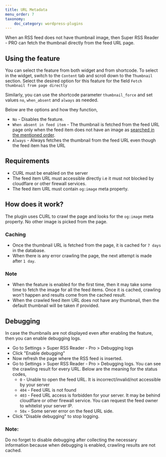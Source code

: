 ```yaml
---
title: URL Metadata
menu_order: 7
taxonomy:
    doc_category: wordpress-plugins
---
```


When an RSS feed does not have thumbnail image, then Super RSS Reader - PRO can fetch the thumbnail directly from the feed URL page.

## Using the feature

You can select the feature from both widget and from shortcode. To select in the widget, switch to the `Content` tab and scroll down to the `Thumbnail` section. Select the desired option for this feature for the field `Fetch thumbnail from page directly`

Similarly, you can use the shortcode parameter `thumbnail_force` and set values `no`, `when_absent` and `always` as needed.

Below are the options and how they function,

- `No` - Disables the feature.
- `When absent in feed item` - The thumbnail is fetched from the feed URL page only when the feed item does not have an image as [searched in the mentioned order](/docs/super-rss-reader/faq/#q-thumbnail-is-not-displayed-or-incorrect-image-is-picked).
- `Always` - Always fetches the thumbnail from the feed URL even though the feed item has the URL

## Requirements

- CURL must be enabled on the server
- The feed item URL must accessible directly i.e it must not blocked by cloudflare or other firewall services.
- The feed item URL must contain `og:image` meta property.

## How does it work?

The plugin uses CURL to crawl the page and looks for the `og:image` meta property. No other image is picked from the page.

### Caching

- Once the thumbnail URL is fetched from the page, it is cached for `7 days` in the database.
- When there is any error crawling the page, the next attempt is made after `1 day`.

### Note

- When the feature is enabled for the first time, then it may take some time to fetch the image for all the feed items. Once it is cached, crawling won't happen and results come from the cached result.
- When the crawled feed item URL does not have any thumbnail, then the default thumbnail will be taken if provided.

## Debugging

In case the thumbnails are not displayed even after enabling the feature, then you can enable debugging logs.

- Go to Settings > Super RSS Reader - Pro > Debugging logs
- Click "Enable debugging"
- Now refresh the page where the RSS feed is inserted.
- Go to Settings > Super RSS Reader - Pro > Debugging logs. You can see the crawling result for every URL. Below are the meaning for the status codes,
    - `0` - Unable to open the feed URL. It is incorrect/invalid/not accessible by your server
    - `404` - Feed URL is not found
    - `403` - Feed URL access is forbidden for your server. It may be behind cloudflare or other firewall service. You can request the feed owner to whitelist your server IP.
    - `50x` - Some server error on the feed URL side.
- Click "Disable debugging" to stop logging.

### Note:

Do no forget to disable debugging after collecting the necessary information because when debugging is enabled, crawling results are not cached.